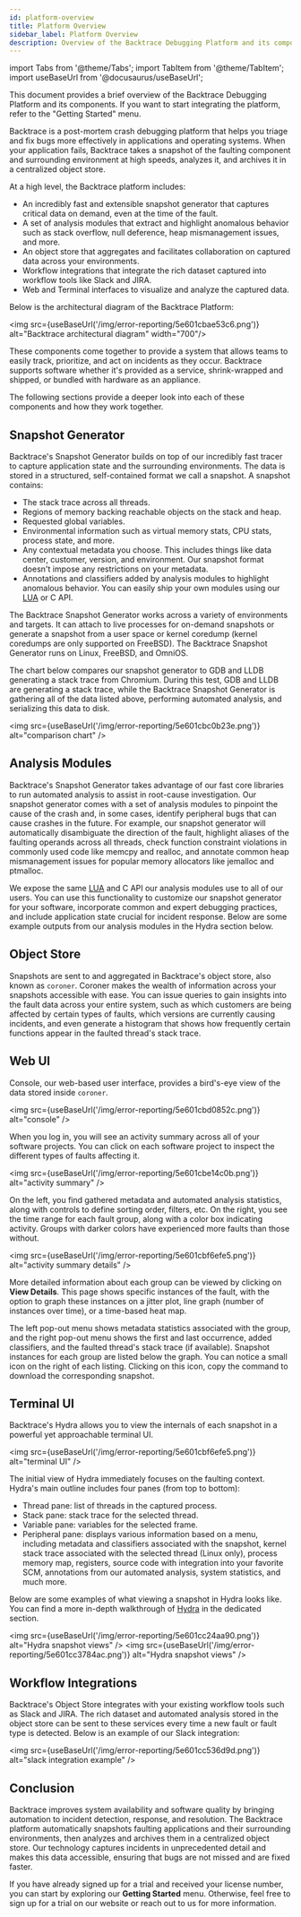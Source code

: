 ```yaml
---
id: platform-overview
title: Platform Overview
sidebar_label: Platform Overview
description: Overview of the Backtrace Debugging Platform and its components.
---
```


import Tabs from '@theme/Tabs';
import TabItem from '@theme/TabItem';
import useBaseUrl from '@docusaurus/useBaseUrl';

This document provides a brief overview of the Backtrace Debugging Platform and its components. If you want to start integrating the platform, refer to the "Getting Started" menu.

Backtrace is a post-mortem crash debugging platform that helps you triage and fix bugs more effectively in applications and operating systems. When your application fails, Backtrace takes a snapshot of the faulting component and surrounding environment at high speeds, analyzes it, and archives it in a centralized object store.

At a high level, the Backtrace platform includes:

- An incredibly fast and extensible snapshot generator that captures critical data on demand, even at the time of the fault.
- A set of analysis modules that extract and highlight anomalous behavior such as stack overflow, null deference, heap mismanagement issues, and more.
- An object store that aggregates and facilitates collaboration on captured data across your environments.
- Workflow integrations that integrate the rich dataset captured into workflow tools like Slack and JIRA.
- Web and Terminal interfaces to visualize and analyze the captured data.

Below is the architectural diagram of the Backtrace Platform:

<img src={useBaseUrl('/img/error-reporting/5e601cbae53c6.png')} alt="Backtrace architectural diagram" width="700"/>

These components come together to provide a system that allows teams to easily track, prioritize, and act on incidents as they occur. Backtrace supports software whether it's provided as a service, shrink-wrapped and shipped, or bundled with hardware as an appliance.

The following sections provide a deeper look into each of these components and how they work together.

## Snapshot Generator

Backtrace's Snapshot Generator builds on top of our incredibly fast tracer to capture application state and the surrounding environments. The data is stored in a structured, self-contained format we call a snapshot. A snapshot contains:

- The stack trace across all threads.
- Regions of memory backing reachable objects on the stack and heap.
- Requested global variables.
- Environmental information such as virtual memory stats, CPU stats, process state, and more.
- Any contextual metadata you choose. This includes things like data center, customer, version, and environment. Our snapshot format doesn't impose any restrictions on your metadata.
- Annotations and classifiers added by analysis modules to highlight anomalous behavior. You can easily ship your own modules using our [LUA](/error-reporting/advanced/ptrace/) or C API.

The Backtrace Snapshot Generator works across a variety of environments and targets. It can attach to live processes for on-demand snapshots or generate a snapshot from a user space or kernel coredump (kernel coredumps are only supported on FreeBSD). The Backtrace Snapshot Generator runs on Linux, FreeBSD, and OmniOS.

The chart below compares our snapshot generator to GDB and LLDB generating a stack trace from Chromium. During this test, GDB and LLDB are generating a stack trace, while the Backtrace Snapshot Generator is gathering all of the data listed above, performing automated analysis, and serializing this data to disk.

<img src={useBaseUrl('/img/error-reporting/5e601cbc0b23e.png')} alt="comparison chart" />

## Analysis Modules

Backtrace's Snapshot Generator takes advantage of our fast core libraries to run automated analysis to assist in root-cause investigation. Our snapshot generator comes with a set of analysis modules to pinpoint the cause of the crash and, in some cases, identify peripheral bugs that can cause crashes in the future. For example, our snapshot generator will automatically disambiguate the direction of the fault, highlight aliases of the faulting operands across all threads, check function constraint violations in commonly used code like memcpy and realloc, and annotate common heap mismanagement issues for popular memory allocators like jemalloc and ptmalloc.

We expose the same [LUA](/error-reporting/advanced/ptrace/) and C API our analysis modules use to all of our users. You can use this functionality to customize our snapshot generator for your software, incorporate common and expert debugging practices, and include application state crucial for incident response. Below are some example outputs from our analysis modules in the Hydra section below.

## Object Store

Snapshots are sent to and aggregated in Backtrace's object store, also known as `coroner`. Coroner makes the wealth of information across your snapshots accessible with ease. You can issue queries to gain insights into the fault data across your entire system, such as which customers are being affected by certain types of faults, which versions are currently causing incidents, and even generate a histogram that shows how frequently certain functions appear in the faulted thread's stack trace.

## Web UI

Console, our web-based user interface, provides a bird's-eye view of the data stored inside `coroner`.

<img src={useBaseUrl('/img/error-reporting/5e601cbd0852c.png')} alt="console" />

When you log in, you will see an activity summary across all of your software projects. You can click on each software project to inspect the different types of faults affecting it.

<img src={useBaseUrl('/img/error-reporting/5e601cbe14c0b.png')} alt="activity summary" />

On the left, you find gathered metadata and automated analysis statistics, along with controls to define sorting order, filters, etc. On the right, you see the time range for each fault group, along with a color box indicating activity. Groups with darker colors have experienced more faults than those without.

<img src={useBaseUrl('/img/error-reporting/5e601cbf6efe5.png')} alt="activity summary details" />

More detailed information about each group can be viewed by clicking on **View Details**. This page shows specific instances of the fault, with the option to graph these instances on a jitter plot, line graph (number of instances over time), or a time-based heat map.

The left pop-out menu shows metadata statistics associated with the group, and the right pop-out menu shows the first and last occurrence, added classifiers, and the faulted thread's stack trace (if available). Snapshot instances for each group are listed below the graph. You can notice a small icon on the right of each listing. Clicking on this icon, copy the command to download the corresponding snapshot.

## Terminal UI

Backtrace's Hydra allows you to view the internals of each snapshot in a powerful yet approachable terminal UI.

<img src={useBaseUrl('/img/error-reporting/5e601cbf6efe5.png')} alt="terminal UI" />

The initial view of Hydra immediately focuses on the faulting context. Hydra's main outline includes four panes (from top to bottom):

- Thread pane: list of threads in the captured process.
- Stack pane: stack trace for the selected thread.
- Variable pane: variables for the selected frame.
- Peripheral pane: displays various information based on a menu, including metadata and classifiers associated with the snapshot, kernel stack trace associated with the selected thread (Linux only), process memory map, registers, source code with integration into your favorite SCM, annotations from our automated analysis, system statistics, and much more.

Below are some examples of what viewing a snapshot in Hydra looks like. You can find a more in-depth walkthrough of [Hydra](/error-reporting/advanced/hydra/usage/) in the dedicated section.

<img src={useBaseUrl('/img/error-reporting/5e601cc24aa90.png')} alt="Hydra snapshot views" />
<img src={useBaseUrl('/img/error-reporting/5e601cc3784ac.png')} alt="Hydra snapshot views" />

## Workflow Integrations

Backtrace's Object Store integrates with your existing workflow tools such as Slack and JIRA. The rich dataset and automated analysis stored in the object store can be sent to these services every time a new fault or fault type is detected. Below is an example of our Slack integration:

<img src={useBaseUrl('/img/error-reporting/5e601cc536d9d.png')} alt="slack integration example" />

## Conclusion

Backtrace improves system availability and software quality by bringing automation to incident detection, response, and resolution. The Backtrace platform automatically snapshots faulting applications and their surrounding environments, then analyzes and archives them in a centralized object store. Our technology captures incidents in unprecedented detail and makes this data accessible, ensuring that bugs are not missed and are fixed faster.

If you have already signed up for a trial and received your license number, you can start by exploring our **Getting Started** menu. Otherwise, feel free to sign up for a trial on our website or reach out to us for more information.
